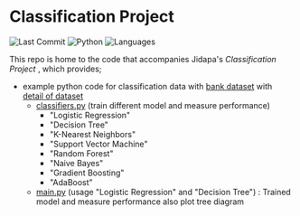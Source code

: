 # Classification Project
![Last Commit](https://img.shields.io/github/last-commit/JPP-J/classification_project?style=flat-square)
![Python](https://img.shields.io/badge/Python-96.2%25-blue?style=flat-square)
![Languages](https://img.shields.io/github/languages/count/JPP-J/classification_project?style=flat-square)

This repo is home to the code that accompanies Jidapa's *Classification Project* , which provides; 
- example python code for classification data with [bank dataset](https://drive.google.com/file/d/1QctGSSR5wSQk6cbdjBrKjYcUPs6PHNHN/view?usp=drive_link) with [detail of dataset](https://drive.google.com/file/d/1K2wneqZNolblPX2WBbC2keoxZSg7ATYe/view?usp=sharing)
  - [classifiers.py](classifiers.py) (train different model and measure performance)
    - "Logistic Regression"
    - "Decision Tree"
    - "K-Nearest Neighbors"
    - "Support Vector Machine"
    - "Random Forest"
    - "Naive Bayes"
    - "Gradient Boosting"
    - "AdaBoost"
  - [main.py](main.py) (usage "Logistic Regression" and "Decision Tree") : Trained model and measure performance also plot tree diagram 
